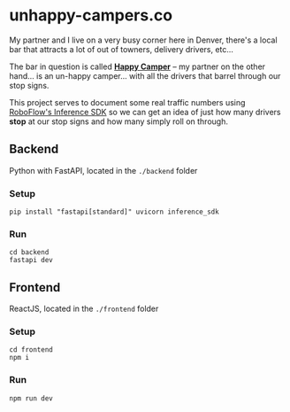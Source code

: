# unhappy-campers.co

My partner and I live on a very busy corner here in Denver, there's a local bar that attracts a lot of out of towners, delivery drivers, etc... 

The bar in question is called **[Happy Camper](https://happycamper.pizza/denver/)** – my partner on the other hand... is an un-happy camper... with all the drivers that barrel through our stop signs.

This project serves to document some real traffic numbers using [RoboFlow's Inference SDK](https://roboflow.com/?ref=unhappy-camper) so we can get an idea of just how many drivers **stop** at our stop signs and how many simply roll on through.

## Backend
Python with FastAPI, located in the `./backend` folder

### Setup
```shell
pip install "fastapi[standard]" uvicorn inference_sdk
```

### Run
```shell
cd backend
fastapi dev
```


## Frontend
ReactJS, located in the `./frontend` folder

### Setup
```shell
cd frontend
npm i
```

### Run
```shell
npm run dev
```
